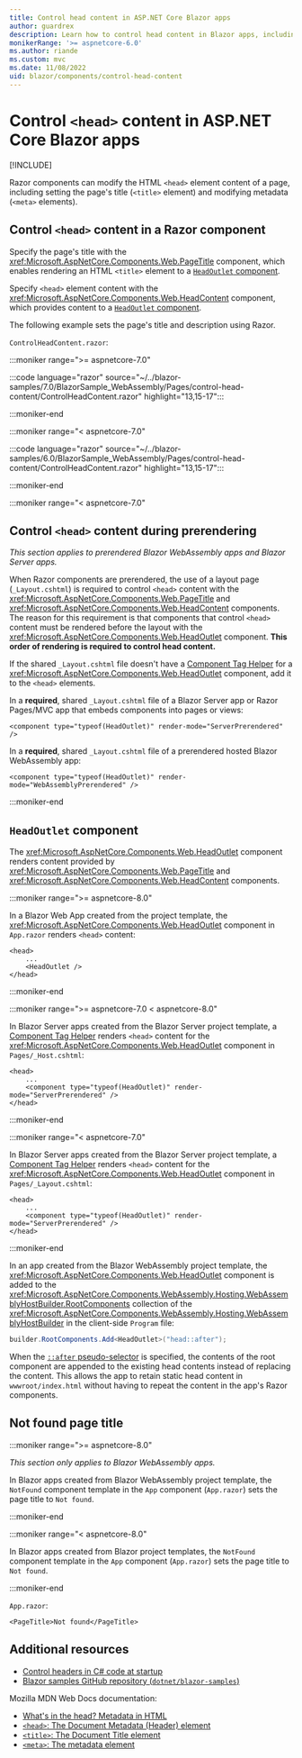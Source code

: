 ```yaml
---
title: Control head content in ASP.NET Core Blazor apps
author: guardrex
description: Learn how to control head content in Blazor apps, including how to set the page title from a component.
monikerRange: '>= aspnetcore-6.0'
ms.author: riande
ms.custom: mvc
ms.date: 11/08/2022
uid: blazor/components/control-head-content
---
```

# Control `<head>` content in ASP.NET Core Blazor apps

[!INCLUDE[](~/includes/not-latest-version.md)]

Razor components can modify the HTML `<head>` element content of a page, including setting the page's title (`<title>` element) and modifying metadata (`<meta>` elements).

## Control `<head>` content in a Razor component

Specify the page's title with the <xref:Microsoft.AspNetCore.Components.Web.PageTitle> component, which enables rendering an HTML `<title>` element to a [`HeadOutlet` component](#headoutlet-component).
    
Specify `<head>` element content with the <xref:Microsoft.AspNetCore.Components.Web.HeadContent> component, which provides content to a [`HeadOutlet` component](#headoutlet-component).

The following example sets the page's title and description using Razor.

`ControlHeadContent.razor`:

:::moniker range=">= aspnetcore-7.0"

:::code language="razor" source="~/../blazor-samples/7.0/BlazorSample_WebAssembly/Pages/control-head-content/ControlHeadContent.razor" highlight="13,15-17":::

:::moniker-end

:::moniker range="< aspnetcore-7.0"

:::code language="razor" source="~/../blazor-samples/6.0/BlazorSample_WebAssembly/Pages/control-head-content/ControlHeadContent.razor" highlight="13,15-17":::

:::moniker-end

:::moniker range="< aspnetcore-7.0"

## Control `<head>` content during prerendering

*This section applies to prerendered Blazor WebAssembly apps and Blazor Server apps.*

When Razor components are prerendered, the use of a layout page (`_Layout.cshtml`) is required to control `<head>` content with the <xref:Microsoft.AspNetCore.Components.Web.PageTitle> and <xref:Microsoft.AspNetCore.Components.Web.HeadContent> components. The reason for this requirement is that components that control `<head>` content must be rendered before the layout with the <xref:Microsoft.AspNetCore.Components.Web.HeadOutlet> component. **This order of rendering is required to control head content.**

If the shared `_Layout.cshtml` file doesn't have a [Component Tag Helper](xref:mvc/views/tag-helpers/builtin-th/component-tag-helper) for a <xref:Microsoft.AspNetCore.Components.Web.HeadOutlet> component, add it to the `<head>` elements.

In a **required**, shared `_Layout.cshtml` file of a Blazor Server app or Razor Pages/MVC app that embeds components into pages or views:

```cshtml
<component type="typeof(HeadOutlet)" render-mode="ServerPrerendered" />
```

In a **required**, shared `_Layout.cshtml` file of a prerendered hosted Blazor WebAssembly app:

```cshtml
<component type="typeof(HeadOutlet)" render-mode="WebAssemblyPrerendered" />
```

:::moniker-end

## `HeadOutlet` component

The <xref:Microsoft.AspNetCore.Components.Web.HeadOutlet> component renders content provided by <xref:Microsoft.AspNetCore.Components.Web.PageTitle> and <xref:Microsoft.AspNetCore.Components.Web.HeadContent> components.

:::moniker range=">= aspnetcore-8.0"

In a Blazor Web App created from the project template, the <xref:Microsoft.AspNetCore.Components.Web.HeadOutlet> component in `App.razor` renders `<head>` content:

```razor
<head>
    ...
    <HeadOutlet />
</head>
```

:::moniker-end

:::moniker range=">= aspnetcore-7.0 < aspnetcore-8.0"

In Blazor Server apps created from the Blazor Server project template, a [Component Tag Helper](xref:mvc/views/tag-helpers/builtin-th/component-tag-helper) renders `<head>` content for the <xref:Microsoft.AspNetCore.Components.Web.HeadOutlet> component in `Pages/_Host.cshtml`:

```cshtml
<head>
    ...
    <component type="typeof(HeadOutlet)" render-mode="ServerPrerendered" />
</head>
```

:::moniker-end

:::moniker range="< aspnetcore-7.0"

In Blazor Server apps created from the Blazor Server project template, a [Component Tag Helper](xref:mvc/views/tag-helpers/builtin-th/component-tag-helper) renders `<head>` content for the <xref:Microsoft.AspNetCore.Components.Web.HeadOutlet> component in `Pages/_Layout.cshtml`:

```cshtml
<head>
    ...
    <component type="typeof(HeadOutlet)" render-mode="ServerPrerendered" />
</head>
```

:::moniker-end

In an app created from the Blazor WebAssembly project template, the <xref:Microsoft.AspNetCore.Components.Web.HeadOutlet> component is added to the <xref:Microsoft.AspNetCore.Components.WebAssembly.Hosting.WebAssemblyHostBuilder.RootComponents> collection of the <xref:Microsoft.AspNetCore.Components.WebAssembly.Hosting.WebAssemblyHostBuilder> in the client-side `Program` file:

```csharp
builder.RootComponents.Add<HeadOutlet>("head::after");
```

When the [`::after` pseudo-selector](https://developer.mozilla.org/docs/Web/CSS/::after) is specified, the contents of the root component are appended to the existing head contents instead of replacing the content. This allows the app to retain static head content in `wwwroot/index.html` without having to repeat the content in the app's Razor components.

## Not found page title

:::moniker range=">= aspnetcore-8.0"

*This section only applies to Blazor WebAssembly apps.*

In Blazor apps created from Blazor WebAssembly project template, the `NotFound` component template in the `App` component (`App.razor`) sets the page title to `Not found`.

:::moniker-end

:::moniker range="< aspnetcore-8.0"

In Blazor apps created from Blazor project templates, the `NotFound` component template in the `App` component (`App.razor`) sets the page title to `Not found`.

:::moniker-end

`App.razor`:

```razor
<PageTitle>Not found</PageTitle>
```

## Additional resources

* [Control headers in C# code at startup](xref:blazor/fundamentals/startup#control-headers-in-c-code)
* [Blazor samples GitHub repository (`dotnet/blazor-samples`)](https://github.com/dotnet/blazor-samples)

Mozilla MDN Web Docs documentation:

* [What's in the head? Metadata in HTML](https://developer.mozilla.org/docs/Learn/HTML/Introduction_to_HTML/The_head_metadata_in_HTML)
* [`<head>`: The Document Metadata (Header) element](https://developer.mozilla.org/docs/Web/HTML/Element/head)
* [`<title>`: The Document Title element](https://developer.mozilla.org/docs/Web/HTML/Element/title)
* [`<meta>`: The metadata element](https://developer.mozilla.org/docs/Web/HTML/Element/meta)
